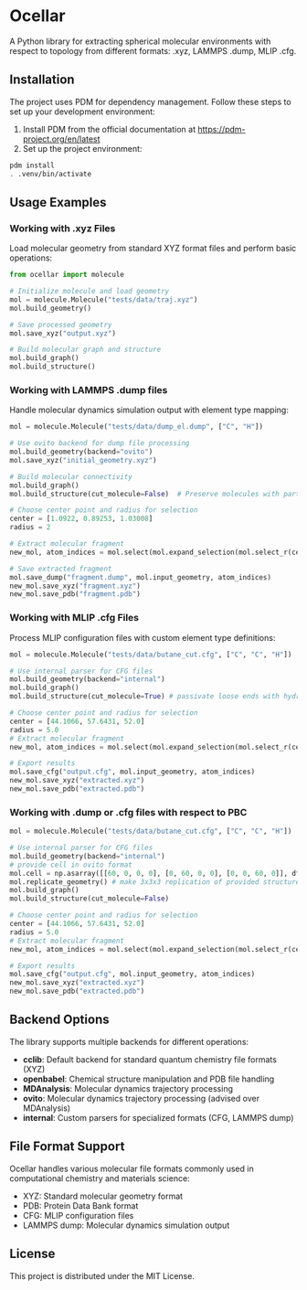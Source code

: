 # Ocellar

A Python library for extracting spherical molecular environments with respect to topology from different formats: .xyz, LAMMPS .dump, MLIP .cfg.

## Installation

The project uses PDM for dependency management. Follow these steps to set up your development environment:

1. Install PDM from the official documentation at https://pdm-project.org/en/latest
2. Set up the project environment:
```bash
pdm install
. .venv/bin/activate
```

## Usage Examples

### Working with .xyz Files

Load molecular geometry from standard XYZ format files and perform basic operations:

```python
from ocellar import molecule

# Initialize molecule and load geometry
mol = molecule.Molecule("tests/data/traj.xyz")
mol.build_geometry()

# Save processed geometry
mol.save_xyz("output.xyz")

# Build molecular graph and structure
mol.build_graph()
mol.build_structure()
```

### Working with LAMMPS .dump files

Handle molecular dynamics simulation output with element type mapping:

```python
mol = molecule.Molecule("tests/data/dump_el.dump", ["C", "H"])

# Use ovito backend for dump file processing
mol.build_geometry(backend="ovito")
mol.save_xyz("initial_geometry.xyz")

# Build molecular connectivity
mol.build_graph()
mol.build_structure(cut_molecule=False)  # Preserve molecules with parts located inside the sphere

# Choose center point and radius for selection
center = [1.0922, 0.89253, 1.03008]
radius = 2

# Extract molecular fragment
new_mol, atom_indices = mol.select(mol.expand_selection(mol.select_r(center, radius)))

# Save extracted fragment
mol.save_dump("fragment.dump", mol.input_geometry, atom_indices)
new_mol.save_xyz("fragment.xyz")
new_mol.save_pdb("fragment.pdb")
```

### Working with MLIP .cfg Files

Process MLIP configuration files with custom element type definitions:

```python
mol = molecule.Molecule("tests/data/butane_cut.cfg", ["C", "C", "H"])

# Use internal parser for CFG files
mol.build_geometry(backend="internal")
mol.build_graph()
mol.build_structure(cut_molecule=True) # passivate loose ends with hydrogens

# Choose center point and radius for selection
center = [44.1066, 57.6431, 52.0]
radius = 5.0
# Extract molecular fragment
new_mol, atom_indices = mol.select(mol.expand_selection(mol.select_r(center, radius)))

# Export results
mol.save_cfg("output.cfg", mol.input_geometry, atom_indices)
new_mol.save_xyz("extracted.xyz")
new_mol.save_pdb("extracted.pdb")
```

### Working with .dump or .cfg files with respect to PBC

```python
mol = molecule.Molecule("tests/data/butane_cut.cfg", ["C", "C", "H"])

# Use internal parser for CFG files
mol.build_geometry(backend="internal")
# provide cell in ovito format
mol.cell = np.asarray([[60, 0, 0, 0], [0, 60, 0, 0], [0, 0, 60, 0]], dtype=float)
mol.replicate_geometry() # make 3x3x3 replication of provided structure
mol.build_graph()
mol.build_structure(cut_molecule=False)

# Choose center point and radius for selection
center = [44.1066, 57.6431, 52.0]
radius = 5.0
# Extract molecular fragment
new_mol, atom_indices = mol.select(mol.expand_selection(mol.select_r(center, radius)))

# Export results
mol.save_cfg("output.cfg", mol.input_geometry, atom_indices)
new_mol.save_xyz("extracted.xyz")
new_mol.save_pdb("extracted.pdb")
```

## Backend Options

The library supports multiple backends for different operations:

- **cclib**: Default backend for standard quantum chemistry file formats (XYZ)
- **openbabel**: Chemical structure manipulation and PDB file handling
- **MDAnalysis**: Molecular dynamics trajectory processing
- **ovito**: Molecular dynamics trajectory processing (advised over MDAnalysis)
- **internal**: Custom parsers for specialized formats (CFG, LAMMPS dump)

## File Format Support

Ocellar handles various molecular file formats commonly used in computational chemistry and materials science:
- XYZ: Standard molecular geometry format
- PDB: Protein Data Bank format
- CFG: MLIP configuration files
- LAMMPS dump: Molecular dynamics simulation output

## License

This project is distributed under the MIT License.